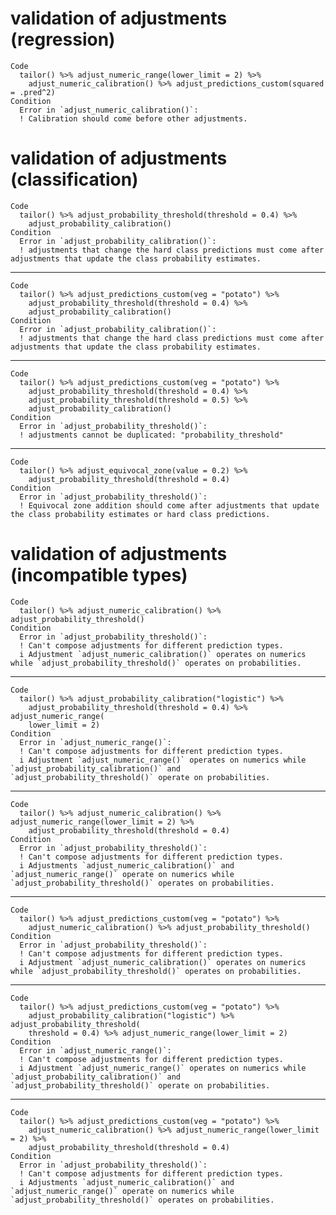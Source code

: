 # validation of adjustments (regression)

    Code
      tailor() %>% adjust_numeric_range(lower_limit = 2) %>%
        adjust_numeric_calibration() %>% adjust_predictions_custom(squared = .pred^2)
    Condition
      Error in `adjust_numeric_calibration()`:
      ! Calibration should come before other adjustments.

# validation of adjustments (classification)

    Code
      tailor() %>% adjust_probability_threshold(threshold = 0.4) %>%
        adjust_probability_calibration()
    Condition
      Error in `adjust_probability_calibration()`:
      ! adjustments that change the hard class predictions must come after adjustments that update the class probability estimates.

---

    Code
      tailor() %>% adjust_predictions_custom(veg = "potato") %>%
        adjust_probability_threshold(threshold = 0.4) %>%
        adjust_probability_calibration()
    Condition
      Error in `adjust_probability_calibration()`:
      ! adjustments that change the hard class predictions must come after adjustments that update the class probability estimates.

---

    Code
      tailor() %>% adjust_predictions_custom(veg = "potato") %>%
        adjust_probability_threshold(threshold = 0.4) %>%
        adjust_probability_threshold(threshold = 0.5) %>%
        adjust_probability_calibration()
    Condition
      Error in `adjust_probability_threshold()`:
      ! adjustments cannot be duplicated: "probability_threshold"

---

    Code
      tailor() %>% adjust_equivocal_zone(value = 0.2) %>%
        adjust_probability_threshold(threshold = 0.4)
    Condition
      Error in `adjust_probability_threshold()`:
      ! Equivocal zone addition should come after adjustments that update the class probability estimates or hard class predictions.

# validation of adjustments (incompatible types)

    Code
      tailor() %>% adjust_numeric_calibration() %>% adjust_probability_threshold()
    Condition
      Error in `adjust_probability_threshold()`:
      ! Can't compose adjustments for different prediction types.
      i Adjustment `adjust_numeric_calibration()` operates on numerics while `adjust_probability_threshold()` operates on probabilities.

---

    Code
      tailor() %>% adjust_probability_calibration("logistic") %>%
        adjust_probability_threshold(threshold = 0.4) %>% adjust_numeric_range(
        lower_limit = 2)
    Condition
      Error in `adjust_numeric_range()`:
      ! Can't compose adjustments for different prediction types.
      i Adjustment `adjust_numeric_range()` operates on numerics while `adjust_probability_calibration()` and `adjust_probability_threshold()` operate on probabilities.

---

    Code
      tailor() %>% adjust_numeric_calibration() %>% adjust_numeric_range(lower_limit = 2) %>%
        adjust_probability_threshold(threshold = 0.4)
    Condition
      Error in `adjust_probability_threshold()`:
      ! Can't compose adjustments for different prediction types.
      i Adjustments `adjust_numeric_calibration()` and `adjust_numeric_range()` operate on numerics while `adjust_probability_threshold()` operates on probabilities.

---

    Code
      tailor() %>% adjust_predictions_custom(veg = "potato") %>%
        adjust_numeric_calibration() %>% adjust_probability_threshold()
    Condition
      Error in `adjust_probability_threshold()`:
      ! Can't compose adjustments for different prediction types.
      i Adjustment `adjust_numeric_calibration()` operates on numerics while `adjust_probability_threshold()` operates on probabilities.

---

    Code
      tailor() %>% adjust_predictions_custom(veg = "potato") %>%
        adjust_probability_calibration("logistic") %>% adjust_probability_threshold(
        threshold = 0.4) %>% adjust_numeric_range(lower_limit = 2)
    Condition
      Error in `adjust_numeric_range()`:
      ! Can't compose adjustments for different prediction types.
      i Adjustment `adjust_numeric_range()` operates on numerics while `adjust_probability_calibration()` and `adjust_probability_threshold()` operate on probabilities.

---

    Code
      tailor() %>% adjust_predictions_custom(veg = "potato") %>%
        adjust_numeric_calibration() %>% adjust_numeric_range(lower_limit = 2) %>%
        adjust_probability_threshold(threshold = 0.4)
    Condition
      Error in `adjust_probability_threshold()`:
      ! Can't compose adjustments for different prediction types.
      i Adjustments `adjust_numeric_calibration()` and `adjust_numeric_range()` operate on numerics while `adjust_probability_threshold()` operates on probabilities.

